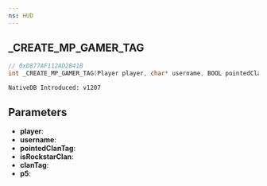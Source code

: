 ```yaml
---
ns: HUD
---
```

## _CREATE_MP_GAMER_TAG

```c
// 0xD877AF112AD2B41B
int _CREATE_MP_GAMER_TAG(Player player, char* username, BOOL pointedClanTag, BOOL isRockstarClan, char* clanTag, Any p5);
```

```
NativeDB Introduced: v1207
```

## Parameters
* **player**:
* **username**:
* **pointedClanTag**:
* **isRockstarClan**:
* **clanTag**:
* **p5**:
